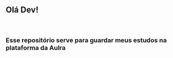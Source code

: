 ## Olá Dev!
<br>

### Esse repositório serve para guardar meus estudos na plataforma da Aulra

<br>
